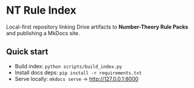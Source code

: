 ﻿# NT Rule Index
Local-first repository linking Drive artifacts to **Number-Theory Rule Packs** and publishing a MkDocs site.

## Quick start
- Build index: `python scripts/build_index.py`
- Install docs deps: `pip install -r requirements.txt`
- Serve locally: `mkdocs serve` → http://127.0.0.1:8000
